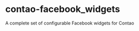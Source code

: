 contao-facebook_widgets
=======================

A complete set of configurable Facebook widgets for Contao
